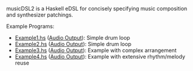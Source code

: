 musicDSL2 is a Haskell eDSL for concisely specifying music composition and synthesizer patchings.

Example Programs:

- [Example1.hs](Example1.hs) ([Audio Output](Example1.mp3)): Simple drum loop
- [Example2.hs](Example2.hs) ([Audio Output](Example2.mp3)): Simple drum loop
- [Example3.hs](Example3.hs) ([Audio Output](Example3.mp3)): Example with complex arrangement
- [Example4.hs](Example4.hs) ([Audio Output](Example4.mp3)): Example with extensive rhythm/melody reuse
